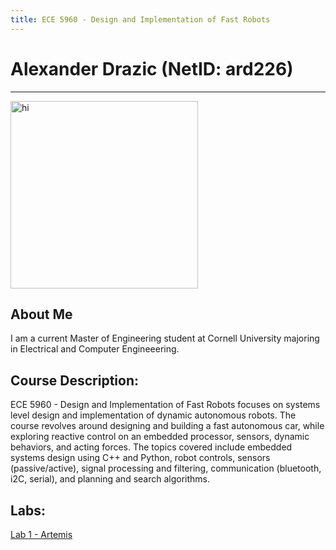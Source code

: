 ```yaml
---
title: ECE 5960 - Design and Implementation of Fast Robots
---
```

# Alexander Drazic (NetID: ard226)
---
<img src="./Images/headshot.jpg" width="300" height="300" alt="hi" class="inline"/>

## About Me
I am a current Master of Engineering student at Cornell University majoring in Electrical and Computer Engineeering.

## Course Description:
ECE 5960 - Design and Implementation of Fast Robots focuses on systems level design and implementation of dynamic autonomous robots. The course revolves around designing and building a fast autonomous car, while exploring reactive control on an embedded processor, sensors, dynamic behaviors, and acting forces. The topics covered include embedded systems design using C++ and Python, robot controls, sensors (passive/active), signal processing and filtering, communication (bluetooth, i2C, serial), and planning and search algorithms.

## Labs:
[Lab 1 - Artemis](./Labs/Lab1.md) <br/>
